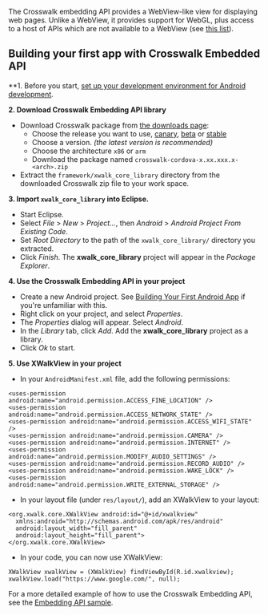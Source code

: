 The Crosswalk embedding API provides a WebView-like view for displaying web pages. Unlike a WebView, it provides support for WebGL, plus access to a host of APIs which are not available to a WebView (see [this list](#documentation/apis/web_apis)). 

## Building your first app with Crosswalk Embedded API

**1. Before you start, [set up your development environment for Android development](http://developer.android.com/training/basics/firstapp/index.html).

**2. Download Crosswalk Embedding API library**

  * Download Crosswalk package from [the downloads page](https://download.01.org/crosswalk/releases/android/):
      - Choose the release you want to use, [canary](https://download.01.org/crosswalk/releases/android/canary), [beta](https://download.01.org/crosswalk/releases/android/beta) or [stable](https://download.01.org/crosswalk/releases/android/stable)
      - Choose a version. _(the latest version is recommended)_
      - Choose the architecture `x86` or `arm`
      - Download the package named `crosswalk-cordova-x.xx.xxx.x-<arch>.zip`
  * Extract the `framework/xwalk_core_library` directory from the downloaded Crosswalk zip file to your work space.

**3. Import `xwalk_core_library` into Eclipse.**
  * Start Eclipse.
  * Select *File* > *New* > *Project...*, then *Android* > *Android Project From Existing Code*.
  * Set *Root Directory* to the path of the `xwalk_core_library/` directory you extracted.
  * Click *Finish*. The **xwalk_core_library** project will appear in the *Package Explorer*.

**4. Use the Crosswalk Embedding API in your project**
  * Create a new Android project. See [Building Your First Android App](http://developer.android.com/training/basics/firstapp/index.html) if you're unfamiliar with this.
  * Right click on your project, and select *Properties*.
  * The *Properties* dialog will appear. Select *Android*.
  * In the *Library* tab, click *Add*. Add the **xwalk_core_library** project as a library.
  * Click *Ok* to start.

**5. Use XWalkView in your project**
  * In your `AndroidManifest.xml` file, add the following permissions:

  ```
  <uses-permission android:name="android.permission.ACCESS_FINE_LOCATION" />
  <uses-permission android:name="android.permission.ACCESS_NETWORK_STATE" />
  <uses-permission android:name="android.permission.ACCESS_WIFI_STATE" />
  <uses-permission android:name="android.permission.CAMERA" />
  <uses-permission android:name="android.permission.INTERNET" />
  <uses-permission android:name="android.permission.MODIFY_AUDIO_SETTINGS" />
  <uses-permission android:name="android.permission.RECORD_AUDIO" />
  <uses-permission android:name="android.permission.WAKE_LOCK" />
  <uses-permission android:name="android.permission.WRITE_EXTERNAL_STORAGE" />
  ```

  * In your layout file (under `res/layout/`), add an XWalkView to your layout:

  ```
  <org.xwalk.core.XWalkView android:id="@+id/xwalkview"
    xmlns:android="http://schemas.android.com/apk/res/android"
    android:layout_width="fill_parent"
    android:layout_height="fill_parent">
  </org.xwalk.core.XWalkView>
  ```

  * In your code, you can now use XWalkView:

  ```
  XWalkView xwalkView = (XWalkView) findViewById(R.id.xwalkview);
  xwalkView.load("https://www.google.com/", null);
  ```

For a more detailed example of how to use the Crosswalk Embedding API, see the [Embedding API sample](https://github.com/crosswalk-project/crosswalk/tree/master/runtime/android/sample).